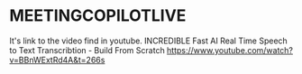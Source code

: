 # MEETINGCOPILOTLIVE

It's link to the video find in youtube.
INCREDIBLE Fast AI Real Time Speech to Text Transcribtion - Build From Scratch
https://www.youtube.com/watch?v=BBnWExtRd4A&t=266s

